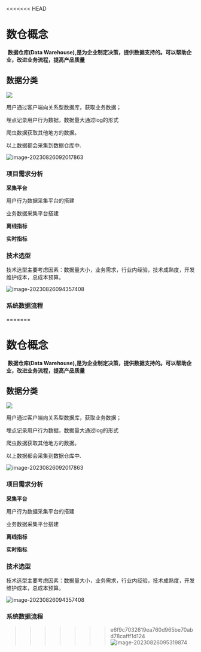 <<<<<<< HEAD
# 数仓概念

​    **数据仓库(Data Warehouse),是为企业制定决策，提供数据支持的。可以帮助企业，改进业务流程，提高产品质量**

## 数据分类

![](F:\markdownImg\image-20230826085851652.png)

用户通过客户端向关系型数据库，获取业务数据；

埋点记录用户行为数据，数据量大通过log的形式

爬虫数据获取其他地方的数据。

以上数据都会采集到数据仓库中.



![image-20230826092017863](F:\markdownImg\image-20230826092017863.png)

### 项目需求分析

**采集平台**

  用户行为数据采集平台的搭建

  业务数据采集平台搭建

**离线指标**

**实时指标**



### 技术选型

  技术选型主要考虑因素：数据量大小，业务需求，行业内经验，技术成熟度，开发维护成本，总成本预算。

![image-20230826094357408](F:\markdownImg\image-20230826094357408.png)



### 系统数据流程

=======
# 数仓概念

​    **数据仓库(Data Warehouse),是为企业制定决策，提供数据支持的。可以帮助企业，改进业务流程，提高产品质量**

## 数据分类

![](F:\markdownImg\image-20230826085851652.png)

用户通过客户端向关系型数据库，获取业务数据；

埋点记录用户行为数据，数据量大通过log的形式

爬虫数据获取其他地方的数据。

以上数据都会采集到数据仓库中.



![image-20230826092017863](F:\markdownImg\image-20230826092017863.png)

### 项目需求分析

**采集平台**

  用户行为数据采集平台的搭建

  业务数据采集平台搭建

**离线指标**

**实时指标**



### 技术选型

  技术选型主要考虑因素：数据量大小，业务需求，行业内经验，技术成熟度，开发维护成本，总成本预算。

![image-20230826094357408](F:\markdownImg\image-20230826094357408.png)



### 系统数据流程

>>>>>>> e6f9c7032619ea760d965be70abd78cafff1d124
![image-20230826095319874](F:\markdownImg\image-20230826095319874.png)